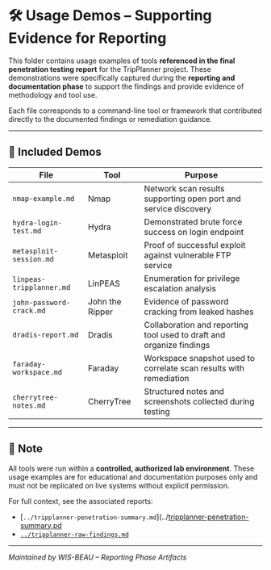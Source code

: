 # 🛠️ Usage Demos – Supporting Evidence for Reporting

This folder contains usage examples of tools **referenced in the final penetration testing report** for the TripPlanner project. These demonstrations were specifically captured during the **reporting and documentation phase** to support the findings and provide evidence of methodology and tool use.

Each file corresponds to a command-line tool or framework that contributed directly to the documented findings or remediation guidance.

---

## 📂 Included Demos

| File | Tool | Purpose |
|------|------|---------|
| `nmap-example.md` | Nmap | Network scan results supporting open port and service discovery |
| `hydra-login-test.md` | Hydra | Demonstrated brute force success on login endpoint |
| `metasploit-session.md` | Metasploit | Proof of successful exploit against vulnerable FTP service |
| `linpeas-tripplanner.md` | LinPEAS | Enumeration for privilege escalation analysis |
| `john-password-crack.md` | John the Ripper | Evidence of password cracking from leaked hashes |
| `dradis-report.md` | Dradis | Collaboration and reporting tool used to draft and organize findings |
| `faraday-workspace.md` | Faraday | Workspace snapshot used to correlate scan results with remediation |
| `cherrytree-notes.md` | CherryTree | Structured notes and screenshots collected during testing |

---

## 📌 Note

All tools were run within a **controlled, authorized lab environment**. These usage examples are for educational and documentation purposes only and must not be replicated on live systems without explicit permission.

For full context, see the associated reports:
- [`../tripplanner-penetration-summary.md`](../[tripplanner-penetration-summary.pd](https://github.com/wis-beau/penetration-testing-series-travel-sector/blob/main/penetration-testing-series-travel-sector/08-reporting-structure/reports/tripplanner-penetration-summary.md)  
- [`../tripplanner-raw-findings.md`](../penetration-testing-series-travel-sector/08-reporting-structure/reports/tripplanner-raw-findings.md)

---

*Maintained by WIS-BEAU – Reporting Phase Artifacts*





